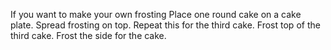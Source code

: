 If you want to make  your own frosting
Place one round cake on a cake plate.
Spread frosting on top.
Repeat this for the third cake.
Frost top of the third cake.
Frost the side for the cake.